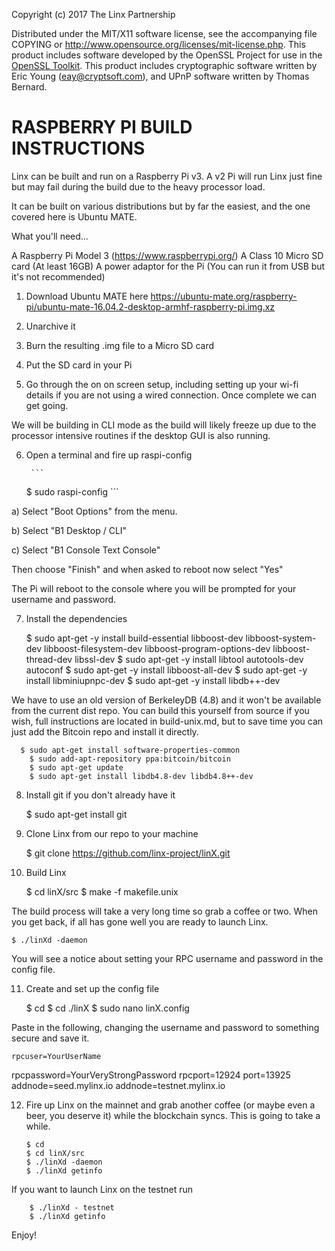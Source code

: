 Copyright (c) 2017 The Linx Partnership

Distributed under the MIT/X11 software license, see the accompanying
file COPYING or http://www.opensource.org/licenses/mit-license.php.
This product includes software developed by the OpenSSL Project for use in the [OpenSSL Toolkit](http://www.openssl.org/). This product includes
cryptographic software written by Eric Young ([eay@cryptsoft.com](mailto:eay@cryptsoft.com)), and UPnP software written by Thomas Bernard.

RASPBERRY PI BUILD INSTRUCTIONS
===============================

Linx can be built and run on a Raspberry Pi v3.
A v2 Pi will run Linx just fine but may fail during the build due to the heavy
processor load.

It can be built on various distributions but by far the easiest, and the one
covered here is Ubuntu MATE.

What you'll need...

A Raspberry Pi Model 3 (https://www.raspberrypi.org/)
A Class 10 Micro SD card (At least 16GB)
A power adaptor for the Pi (You can run it from USB but it's not recommended)

1) Download Ubuntu MATE here
https://ubuntu-mate.org/raspberry-pi/ubuntu-mate-16.04.2-desktop-armhf-raspberry-pi.img.xz

2) Unarchive it

3) Burn the resulting .img file to a Micro SD card

4) Put the SD card in your Pi

5) Go through the on on screen setup, including setting up your wi-fi details if
you are not using a wired connection. Once complete we can get going.

We will be building in CLI mode as the build will likely freeze up due to the
processor intensive routines if the desktop GUI is also running.

6) Open a terminal and fire up raspi-config

		```
    $ sudo raspi-config
		```

a) Select "Boot Options" from the menu.

b) Select "B1 Desktop / CLI"

c) Select "B1 Console Text Console"

Then choose "Finish" and when asked to reboot now select "Yes"

The Pi will reboot to the console where you will be prompted for your username
and password.

7) Install the dependencies

    $ sudo apt-get -y install build-essential libboost-dev libboost-system-dev libboost-filesystem-dev libboost-program-options-dev libboost-thread-dev libssl-dev
		$ sudo apt-get -y install libtool autotools-dev autoconf
		$ sudo apt-get -y install libboost-all-dev
    $ sudo apt-get -y install libminiupnpc-dev
    $ sudo apt-get -y install libdb++-dev

We have to use an old version of BerkeleyDB (4.8) and it won't be available from
the current dist repo. You can build this yourself from source if you wish, full
instructions are located in build-unix.md, but to save time you can just add the
Bitcoin repo and install it directly.

	  $ sudo apt-get install software-properties-common
		$ sudo add-apt-repository ppa:bitcoin/bitcoin
		$ sudo apt-get update
		$ sudo apt-get install libdb4.8-dev libdb4.8++-dev

8) Install git if you don't already have it

    $ sudo apt-get install git

9) Clone Linx from our repo to your machine

	  $ git clone https://github.com/linx-project/linX.git

10) Build Linx

    $ cd linX/src
		$ make -f makefile.unix

The build process will take a very long time so grab a coffee or two.
When you get back, if all has gone well you are ready to launch Linx.

    $ ./linXd -daemon

You will see a notice about setting your RPC username and password in the
config file.

11) Create and set up the config file

    $ cd
    $ cd ./linX
		$ sudo nano linX.config


Paste in the following, changing the username and password to something secure
and save it.

	rpcuser=YourUserName
  rpcpassword=YourVeryStrongPassword
  rpcport=12924
  port=13925
  addnode=seed.mylinx.io
	addnode=testnet.mylinx.io

12) Fire up Linx on the mainnet and grab another coffee (or maybe even a beer,
you deserve it) while the blockchain syncs. This is going to take a while.

		$ cd
		$ cd linX/src
		$ ./linXd -daemon
		$ ./linXd getinfo

If you want to launch Linx on the testnet run

		$ ./linXd - testnet
		$ ./linXd getinfo

Enjoy!
